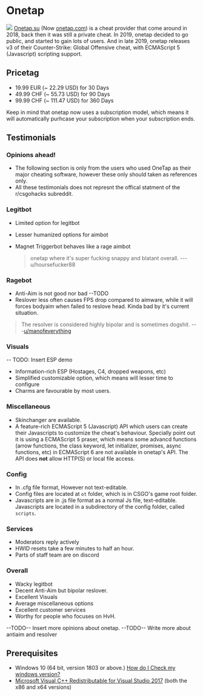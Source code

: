 # Onetap

![](https://i.imgur.com/GD0RZmF.jpg) [Onetap.su](https://onetap.su/) \(Now [onetap.com](https://onetap.com/)\) is a cheat provider that come around in 2018, back then it was still a private cheat. In 2019, onetap decided to go public, and started to gain lots of users. And in late 2019, onetap releases v3 of their Counter-Strike: Global Offensive cheat, with ECMAScript 5 \(Javascript\) scripting support.

## Pricetag

* 19.99 EUR \(~ 22.29 USD\) for 30 Days
* 49.99 CHF \(~ 55.73 USD\) for 90 Days
* 99.99 CHF \(~ 111.47 USD\) for 360 Days

Keep in mind that onetap now uses a subscription model, which means it will automatically purhcase your subscription when your subscription ends.

## Testimonials

### Opinions ahead!

* The following section is only from the users who used OneTap as their major cheating software, however these only should taken as references only.
* All these testimonials does not represnt the offical statment of the r/csgohacks subreddit.

### Legitbot

* Limited option for legitbot
* Lesser humanized options for aimbot
* Magnet Triggerbot behaves like a rage aimbot

  > onetap where it's super fucking snappy and blatant overall. ---u/hoursefucker88

### Ragebot

* Anti-Aim is not good nor bad --TODO
* Reslover less often causes FPS drop compared to aimware, while it will forces bodyaim when failed to reslove head. Kinda bad by it's current situation.

> The resolver is considered highly bipolar and is sometimes dogshit. ---[u/manofeverything](https://www.reddit.com/r/Csgohacks/comments/farrad/i_need_your_feedback/fj03tnh?utm_source=share&utm_medium=web2x)

### Visuals

-- TODO: Insert ESP demo

* Information-rich ESP \(Hostages, C4, dropped weapons, etc\)
* Simplified customizable option, which means will lesser time to configure
* Charms are favourable by most users.

### Miscellaneous

* Skinchanger are available. 
* A feature-rich ECMAScript 5 \(Javascript\) API which users can create their Javascripts to customize the cheat's behaviour. Specially point out it is using a ECMAScript 5 praser, which means some advancd functions \(arrow functions, the class keyword, let initializer, promises, async functions, etc\) in ECMAScript 6 are not available in onetap's API. The API does **not** allow HTTP(S) or local file access. 

### Config

* In .cfg file format, However not text-editable.
* Config files are located at `ot` folder, which is in CSGO's game root folder.
* Javascripts are in .js file format as a normal Js file, text-editable. Javascripts are located in a subdirectory of the config folder, called `scripts`.

### Services

* Moderators reply actively
* HWID resets take a few minutes to half an hour.
* Parts of staff team are on discord

### Overall

* Wacky legitbot
* Decent Anti-Aim but bipolar reslover.
* Excellent Visuals
* Average miscellaneous options
* Excellent customer services
* Worthy for people who focuses on HvH.

--TODO-- Insert more opinions about onetap.
--TODO-- Write more about antiaim and resolver

## Prerequisites

* Windows 10 \(64 bit, version 1803 or above.\) [How do I Check my windows version?](https://support.microsoft.com/en-us/help/13443/windows-which-version-am-i-running)
* [Microsoft Visual C++ Redistributable for Visual Studio 2017](https://support.microsoft.com/en-us/help/2977003/the-latest-supported-visual-c-downloads) \(both the x86 and x64 versions\)

